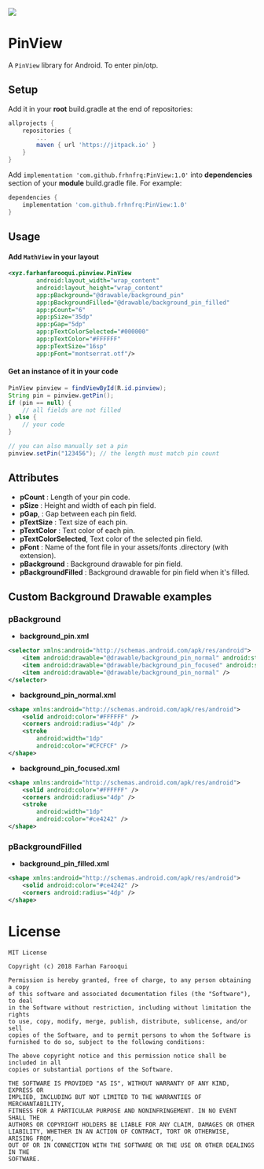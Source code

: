 [![](https://jitpack.io/v/frhnfrq/PinView.svg)](https://jitpack.io/#frhnfrq/PinView)

# PinView 

A `PinView` library for Android. To enter pin/otp.




## Setup

Add it in your **root** build.gradle at the end of repositories:

```groovy
allprojects {
    repositories {
		...
		maven { url 'https://jitpack.io' }
	}
}
```

Add `implementation 'com.github.frhnfrq:PinView:1.0'` into **dependencies** section of your **module** build.gradle file. For example:

```groovy
dependencies {
    implementation 'com.github.frhnfrq:PinView:1.0'
}
```
## Usage

#### Add `MathView` in your layout

```xml
<xyz.farhanfarooqui.pinview.PinView
        android:layout_width="wrap_content"
        android:layout_height="wrap_content"
        app:pBackground="@drawable/background_pin"
        app:pBackgroundFilled="@drawable/background_pin_filled"
        app:pCount="6"
        app:pSize="35dp"
        app:pGap="5dp"
        app:pTextColorSelected="#000000"
        app:pTextColor="#FFFFFF"
        app:pTextSize="16sp"
        app:pFont="montserrat.otf"/>
```

#### Get an instance of it in your code
```java
PinView pinview = findViewById(R.id.pinview);
String pin = pinview.getPin();
if (pin == null) {
    // all fields are not filled
} else {
    // your code
}

// you can also manually set a pin
pinview.setPin("123456"); // the length must match pin count
```


## Attributes

* **pCount** : Length of your pin code.
* **pSize** : Height and width of each pin field.
* **pGap**, : Gap between each pin field.
* **pTextSize** : Text size of each pin.
* **pTextColor** : Text color of each pin.
* **pTextColorSelected**, Text color of the selected pin field.
* **pFont** : Name of the font file in your assets/fonts .directory (with extension).
* **pBackground** : Background drawable for pin field.
* **pBackgroundFilled** : Background drawable for pin field when it's filled.

## Custom Background Drawable examples

### pBackground
* **background_pin.xml**
```xml
<selector xmlns:android="http://schemas.android.com/apk/res/android">
    <item android:drawable="@drawable/background_pin_normal" android:state_focused="false" />
    <item android:drawable="@drawable/background_pin_focused" android:state_focused="true" />
    <item android:drawable="@drawable/background_pin_normal" />
</selector>
```

* **background_pin_normal.xml**
```xml
<shape xmlns:android="http://schemas.android.com/apk/res/android">
    <solid android:color="#FFFFFF" />
    <corners android:radius="4dp" />
    <stroke
        android:width="1dp"
        android:color="#CFCFCF" />
</shape>
```

* **background_pin_focused.xml**
```xml
<shape xmlns:android="http://schemas.android.com/apk/res/android">
    <solid android:color="#FFFFFF" />
    <corners android:radius="4dp" />
    <stroke
        android:width="1dp"
        android:color="#ce4242" />
</shape>
```
### pBackgroundFilled

* **background_pin_filled.xml**
```xml
<shape xmlns:android="http://schemas.android.com/apk/res/android">
    <solid android:color="#ce4242" />
    <corners android:radius="4dp" />
</shape>
```


License
=======

    MIT License

    Copyright (c) 2018 Farhan Farooqui

    Permission is hereby granted, free of charge, to any person obtaining a copy
    of this software and associated documentation files (the "Software"), to deal
    in the Software without restriction, including without limitation the rights
    to use, copy, modify, merge, publish, distribute, sublicense, and/or sell
    copies of the Software, and to permit persons to whom the Software is
    furnished to do so, subject to the following conditions:

    The above copyright notice and this permission notice shall be included in all
    copies or substantial portions of the Software.

    THE SOFTWARE IS PROVIDED "AS IS", WITHOUT WARRANTY OF ANY KIND, EXPRESS OR
    IMPLIED, INCLUDING BUT NOT LIMITED TO THE WARRANTIES OF MERCHANTABILITY,
    FITNESS FOR A PARTICULAR PURPOSE AND NONINFRINGEMENT. IN NO EVENT SHALL THE
    AUTHORS OR COPYRIGHT HOLDERS BE LIABLE FOR ANY CLAIM, DAMAGES OR OTHER
    LIABILITY, WHETHER IN AN ACTION OF CONTRACT, TORT OR OTHERWISE, ARISING FROM,
    OUT OF OR IN CONNECTION WITH THE SOFTWARE OR THE USE OR OTHER DEALINGS IN THE
    SOFTWARE.
